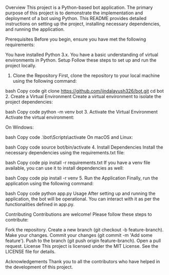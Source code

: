 Overview
This project is a Python-based bot application. The primary purpose of this project is to demonstrate the implementation and deployment of a bot using Python. This README provides detailed instructions on setting up the project, installing necessary dependencies, and running the application.

Prerequisites
Before you begin, ensure you have met the following requirements:

You have installed Python 3.x.
You have a basic understanding of virtual environments in Python.
Setup
Follow these steps to set up and run the project locally.

1. Clone the Repository
First, clone the repository to your local machine using the following command:

bash
Copy code
git clone https://github.com/jindalayush326/bot.git
cd bot
2. Create a Virtual Environment
Create a virtual environment to isolate the project dependencies:

bash
Copy code
python -m venv bot
3. Activate the Virtual Environment
Activate the virtual environment:

On Windows:

bash
Copy code
.\bot\Scripts\activate
On macOS and Linux:

bash
Copy code
source bot/bin/activate
4. Install Dependencies
Install the necessary dependencies using the requirements.txt file:

bash
Copy code
pip install -r requirements.txt
If you have a venv file available, you can use it to install dependencies as well:

bash
Copy code
pip install -r venv
5. Run the Application
Finally, run the application using the following command:

bash
Copy code
python app.py
Usage
After setting up and running the application, the bot will be operational. You can interact with it as per the functionalities defined in app.py.

Contributing
Contributions are welcome! Please follow these steps to contribute:

Fork the repository.
Create a new branch (git checkout -b feature-branch).
Make your changes.
Commit your changes (git commit -m 'Add some feature').
Push to the branch (git push origin feature-branch).
Open a pull request.
License
This project is licensed under the MIT License. See the LICENSE file for details.

Acknowledgements
Thank you to all the contributors who have helped in the development of this project.

